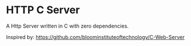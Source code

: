 # HTTP C Server
A Http Server written in C with zero dependencies.

Inspired by:
https://github.com/bloominstituteoftechnology/C-Web-Server
